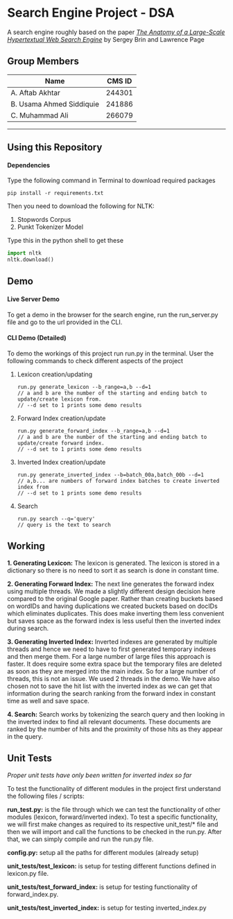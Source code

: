 # Search Engine Project - DSA
A search engine roughly based on the paper [*The Anatomy of a Large-Scale Hypertextual Web Search Engine*](http://infolab.stanford.edu/~backrub/google.html) by Sergey Brin and Lawrence Page

## Group Members
| Name                     | CMS ID |
|--------------------------|--------|
| A. Aftab Akhtar          | 244301 |
| B. Usama Ahmed Siddiquie | 241886 |
| C. Muhammad Ali          | 266079 |

---

## Using this Repository

#### Dependencies
Type the following command in Terminal to download required packages
	
	pip install -r requirements.txt

Then you need to download the following for NLTK:
	
1. Stopwords Corpus
2. Punkt Tokenizer Model

Type this in the python shell to get these

```python
import nltk
nltk.download()
```

## Demo

#### Live Server Demo
To get a demo in the browser for the search engine, run the run_server.py file and go to the url provided in the CLI.

#### CLI Demo (Detailed)
To demo the workings of this project run run.py in the terminal. User the following commands to check different aspects of the project

1. Lexicon creation/updating

	```
	run.py generate_lexicon --b_range=a,b --d=1
	// a and b are the number of the starting and ending batch to update/create lexicon from.
	// --d set to 1 prints some demo results
	```

2. Forward Index creation/update

	```
	run.py generate_forward_index --b_range=a,b --d=1
	// a and b are the number of the starting and ending batch to update/create forward index.
	// --d set to 1 prints some demo results
	```

3. Inverted Index creation/update

	```
	run.py generate_inverted_index --b=batch_00a,batch_00b --d=1
	// a,b... are numbers of forward index batches to create inverted index from
	// --d set to 1 prints some demo results
	```

4. Search

	```
	run.py search --q='query'
	// query is the text to search
	```


## Working
__1. Generating Lexicon:__
The lexicon is generated. The lexicon is stored in a dictionary so there is no
need to sort it as search is done in constant time.

__2. Generating Forward Index:__
The next line generates the forward index using multiple threads. We made a
slightly different design decision here compared to the original Google paper.
Rather than creating buckets based on wordIDs and having duplications we
created buckets based on docIDs which eliminates duplicates. This does make
inverting them less convenient but saves space as the forward index is less
useful then the inverted index during search.

__3. Generating Inverted Index:__
Inverted indexes are generated by multiple threads and hence we need to
have to first generated temporary indexes and then merge them. For a large
number of large files this approach is faster. It does require some extra space
but the temporary files are deleted as soon as they are merged into the main
index. So for a large number of threads, this is not an issue. We used 2
threads in the demo.
We have also chosen not to save the hit list with the inverted index as we can
get that information during the search ranking from the forward index in
constant time as well and save space.

__4. Search:__
Search works by tokenizing the search query and then looking in the inverted index to find all relevant documents. These documents are ranked by the number of hits and the proximity of those hits as they appear in the query.


## Unit Tests

*Proper unit tests have only been written for inverted index so far*

To test the functionality of different modules in the project first understand the
following files / scripts:

__run_test.py:__ is the file through which we can test the functionality of other
modules (lexicon, forward/inverted index). To test a specific functionality, we
will first make changes as required to its respective unit_test/* file and then
we will import and call the functions to be checked in the run.py. After that,
we can simply compile and run the run.py file.

__config.py:__ setup all the paths for different modules (already setup)

__unit_tests/test_lexicon:__ is setup for testing different functions defined in
lexicon.py file.

__unit_tests/test_forward_index:__ is setup for testing functionality of
forward_index.py.

__unit_tests/test_inverted_index:__ is setup for testing inverted_index.py
